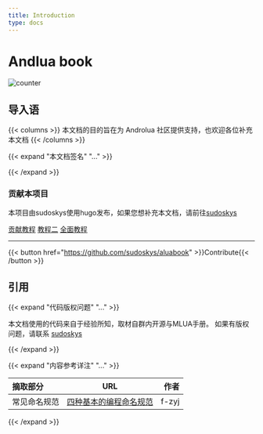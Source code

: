 ```yaml
---
title: Introduction
type: docs
---
```


# Andlua book

![counter](https://count.getloli.com/get/@sudoskys-github-aluabook?theme=moebooru)

## 导入语

{{< columns >}}
本文档的目的旨在为 Androlua 社区提供支持，也欢迎各位补充本文档
{{< /columns >}}



{{< expand "本文档签名" "..." >}}


{{< /expand >}}



### 贡献本项目



本项目由sudoskys使用hugo发布，如果您想补充本文档，请前往[sudoskys](https://github.com/sudoskys/aluabook)

   [贡献教程](https://www.jianshu.com/p/8c69d1021d98)
    [教程二](https://blog.csdn.net/yzr1216/article/details/81114560)
    [全面教程](https://www.cnblogs.com/idorax/p/9366035.html)




--------

{{< button href="https://github.com/sudoskys/aluabook" >}}Contribute{{< /button >}}









## 引用
{{< expand "代码版权问题" "..." >}}

本文档使用的代码来自于经验所知，取材自群内开源与MLUA手册。
如果有版权问题，请联系 [sudoskys](https://github.com/sudoskys)

{{< /expand >}}

{{< expand "内容参考详注" "..." >}}

| 摘取部分      | URL | 作者     |
| :---        |    :----:   |          ---: |
| 常见命名规范      |  [四种基本的编程命名规范](https://zhuanlan.zhihu.com/p/89909623)     | f-zyj|

{{< /expand >}}
